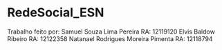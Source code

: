 # RedeSocial_ESN

Trabalho feito por:
Samuel Souza Lima Pereira RA: 12119120
Elvis Baldow Ribeiro  RA: 12122358
Natanael Rodrigues Moreira Pimenta RA: 12118794
